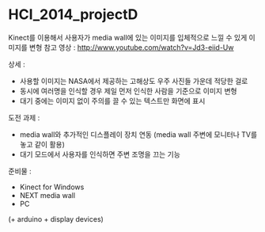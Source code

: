 HCI_2014_projectD
=================

Kinect를 이용해서 사용자가 media wall에 있는 이미지를 입체적으로 느낄 수 있게 이미지를 변형
참고 영상 : http://www.youtube.com/watch?v=Jd3-eiid-Uw
   

상세 :
- 사용할 이미지는 NASA에서 제공하는 고해상도 우주 사진들 가운데 적당한 걸로
- 동시에 여러명을 인식할 경우 제일 먼저 인식한 사람을 기준으로 이미지 변형
- 대기 중에는 이미지 없이 주의를 끌 수 있는 텍스트만 화면에 표시
   


도전 과제 :   
- media wall와 추가적인 디스플레이 장치 연동 (media wall 주변에 모니터나 TV를 놓고 같이 활용)
- 대기 모드에서 사용자를 인식하면 주변 조명을 끄는 기능
   


준비물 :   
- Kinect for Windows
- NEXT media wall
- PC
   
(+ arduino + display devices)

